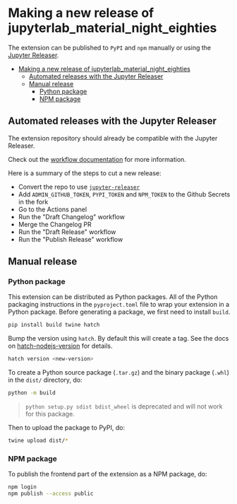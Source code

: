 # Making a new release of jupyterlab_material_night_eighties

The extension can be published to `PyPI` and `npm` manually or using the [Jupyter Releaser](https://github.com/jupyter-server/jupyter_releaser).

- [Making a new release of jupyterlab\_material\_night\_eighties](#making-a-new-release-of-jupyterlab_material_night_eighties)
  - [Automated releases with the Jupyter Releaser](#automated-releases-with-the-jupyter-releaser)
  - [Manual release](#manual-release)
    - [Python package](#python-package)
    - [NPM package](#npm-package)

## Automated releases with the Jupyter Releaser

The extension repository should already be compatible with the Jupyter Releaser.

Check out the [workflow documentation](https://github.com/jupyter-server/jupyter_releaser#typical-workflow) for more information.

Here is a summary of the steps to cut a new release:

- Convert the repo to use [`jupyter-releaser`](https://jupyter-releaser.readthedocs.io/en/latest/how_to_guides/convert_repo_from_repo.html)
- Add `ADMIN_GITHUB_TOKEN`, `PYPI_TOKEN` and `NPM_TOKEN` to the Github Secrets in the fork
- Go to the Actions panel
- Run the "Draft Changelog" workflow
- Merge the Changelog PR
- Run the "Draft Release" workflow
- Run the "Publish Release" workflow

<!-- ## Publishing to `conda-forge`

If the package is not on conda forge yet, check the documentation to learn how to add it:
<https://conda-forge.org/docs/maintainer/adding_pkgs.html>

Otherwise a bot should pick up the new version publish to PyPI,
and open a new PR on the feedstock repository automatically. -->

## Manual release

### Python package

This extension can be distributed as Python
packages. All of the Python
packaging instructions in the `pyproject.toml` file to wrap your extension in a
Python package. Before generating a package, we first need to install `build`.

```bash
pip install build twine hatch
```

Bump the version using `hatch`. By default this will create a tag.
See the docs on [hatch-nodejs-version](https://github.com/agoose77/hatch-nodejs-version#semver) for details.

```bash
hatch version <new-version>
```

To create a Python source package (`.tar.gz`) and the binary package (`.whl`) in the `dist/` directory, do:

```bash
python -m build
```

> `python setup.py sdist bdist_wheel` is deprecated and will not work for this package.

Then to upload the package to PyPI, do:

```bash
twine upload dist/*
```

### NPM package

To publish the frontend part of the extension as a NPM package, do:

```bash
npm login
npm publish --access public
```
